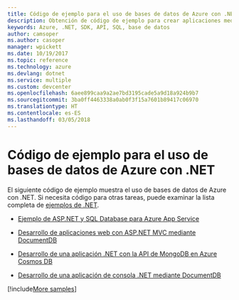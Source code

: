 ```yaml
---
title: Código de ejemplo para el uso de bases de datos de Azure con .NET
description: Obtención de código de ejemplo para crear aplicaciones mediante bases de datos de Azure con .NET
keywords: Azure, .NET, SDK, API, SQL, base de datos
author: camsoper
ms.author: casoper
manager: wpickett
ms.date: 10/19/2017
ms.topic: reference
ms.technology: azure
ms.devlang: dotnet
ms.service: multiple
ms.custom: devcenter
ms.openlocfilehash: 6aee899caa9a2ae7bd3195cade5a9d18a924b9b7
ms.sourcegitcommit: 3ba0ff4463338a0ab0f3f15a7601b89417c06970
ms.translationtype: HT
ms.contentlocale: es-ES
ms.lasthandoff: 03/05/2018
---
```

# <a name="sample-code-for-using-azure-databases-with-net"></a>Código de ejemplo para el uso de bases de datos de Azure con .NET

El siguiente código de ejemplo muestra el uso de bases de datos de Azure con .NET. Si necesita código para otras tareas, puede examinar la lista completa de [ejemplos de .NET](https://azure.microsoft.com/resources/samples/?term=dotnet).

- [Ejemplo de ASP.NET y SQL Database para Azure App Service](https://azure.microsoft.com/resources/samples/dotnet-sqldb-tutorial/)

- [Desarrollo de aplicaciones web con ASP.NET MVC mediante DocumentDB](https://azure.microsoft.com/resources/samples/documentdb-dotnet-todo-app/)

- [Desarrollo de una aplicación .NET con la API de MongoDB en Azure Cosmos DB](https://azure.microsoft.com/resources/samples/azure-cosmos-db-mongodb-dotnet-getting-started/)

- [Desarrollo de una aplicación de consola .NET mediante DocumentDB](https://azure.microsoft.com/resources/samples/documentdb-dotnet-getting-started/)

[!include[More samples](includes/more-samples.md)]
